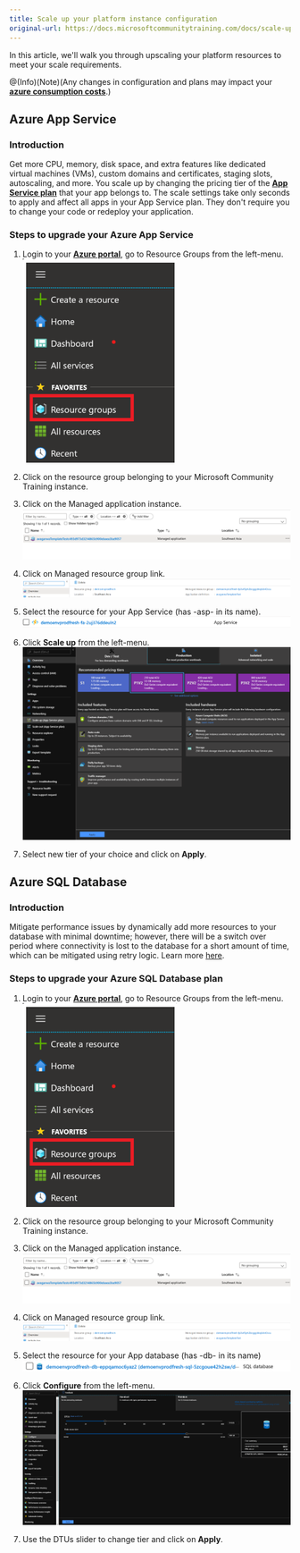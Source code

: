 ```yaml
---
title: Scale up your platform instance configuration
original-url: https://docs.microsoftcommunitytraining.com/docs/scale-up-instance-configuration
---
```

In this article, we'll walk you through upscaling your platform resources to meet your scale requirements.

@(Info)(Note)(Any changes in configuration and plans may impact your [**azure consumption costs**](https://docs.microsoftcommunitytraining.com/docs/monitor-your-infrastructure).)

## Azure App Service
### Introduction
Get more CPU, memory, disk space, and extra features like dedicated virtual machines (VMs), custom domains and certificates, staging slots, autoscaling, and more. You scale up by changing the pricing tier of the [**App Service plan**](https://docs.microsoft.com/en-us/azure/app-service/overview-hosting-plans) that your app belongs to. The scale settings take only seconds to apply and affect all apps in your App Service plan. They don't require you to change your code or redeploy your application.

### Steps to upgrade your Azure App Service
1. Login to your [**Azure portal**](portal.azure.com), go to Resource Groups from the left-menu.
![image.png](../../media/image%28118%29.png)


2. Click on the resource group belonging to your Microsoft Community Training instance.

3. Click on the Managed application instance.
![image.png](../../media/image%28107%29.png)

4. Click on Managed resource group link.
![image.png](../../media/image%28108%29.png)

5. Select the resource for your App Service (has -asp- in its name).
![image.png](../../media/image%28109%29.png)

6. Click **Scale up** from the left-menu.
![image.png](../../media/image%28110%29.png)

7. Select new tier of your choice and click on **Apply**.

## Azure SQL Database 
### Introduction
Mitigate performance issues by dynamically add more resources to your database with minimal downtime; however, there will be a switch over period where connectivity is lost to the database for a short amount of time, which can be mitigated using retry logic. Learn more [here](https://docs.microsoft.com/en-us/azure/sql-database/sql-database-scale-resources).

### Steps to upgrade your Azure SQL Database plan
1. Login to your [**Azure portal**](portal.azure.com), go to Resource Groups from the left-menu.
![image.png](../../media/image%28118%29.png)

2. Click on the resource group belonging to your Microsoft Community Training instance.

3. Click on the Managed application instance.
![image.png](../../media/image%28107%29.png)

4. Click on Managed resource group link.
![image.png](../../media/image%28108%29.png)

5. Select the resource for your App database (has -db- in its name)
![image.png](../../media/image%28111%29.png)

6. Click **Configure** from the left-menu.
![image.png](../../media/image%28112%29.png)

7. Use the DTUs slider to change tier and click on **Apply**.
